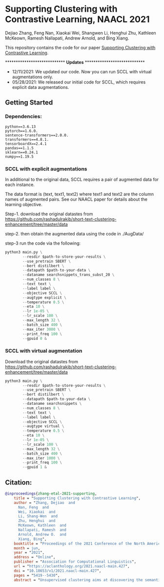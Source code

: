# Supporting Clustering with Contrastive Learning, NAACL 2021
Dejiao Zhang, Feng Nan, Xiaokai Wei, Shangwen Li, Henghui Zhu,
Kathleen McKeown, Ramesh Nallapati, Andrew Arnold, and Bing Xiang. 

This repository contains the code for our paper [Supporting Clustering with Contrastive Learning](https://aclanthology.org/2021.naacl-main.427.pdf).

**************************** **Updates** ****************************
* 12/11/2021: We updated our code. Now you can run SCCL with virtual augmentations only. 
* 05/28/2021: We released our initial code for SCCL, which requires explicit data augmentations.


## Getting Started

### Dependencies:
    python==3.6.13 
    pytorch==1.6.0. 
    sentence-transformers==2.0.0. 
    transformers==4.8.1. 
    tensorboardX==2.4.1
    pandas==1.1.5
    sklearn==0.24.1
    numpy==1.19.5
      

### SCCL with explicit augmentations 

In additional to the original data, SCCL requires a pair of augmented data for each instance. 

The data format is (text, text1, text2) where text1 and text2 are the column names of augmented pairs. 
 See our NAACL paper for details about the learning objective. 

Step-1. download the original datastes from https://github.com/rashadulrakib/short-text-clustering-enhancement/tree/master/data

step-2. then obtain the augmented data using the code in ./AugData/

step-3 run the code via the following:

```python
python3 main.py \
        --resdir $path-to-store-your-results \
        --use_pretrain SBERT \
        --bert distilbert \
        --datapath $path-to-your-data \
        --dataname searchsnippets_trans_subst_20 \
        --num_classes 8 \
        --text text \
        --label label \
        --objective SCCL \
        --augtype explicit \
        --temperature 0.5 \
        --eta 10 \
        --lr 1e-05 \
        --lr_scale 100 \
        --max_length 32 \
        --batch_size 400 \
        --max_iter 3000 \
        --print_freq 100 \
        --gpuid 0 &

```


### SCCL with virtual augmentation 

Download the original datastes from 
https://github.com/rashadulrakib/short-text-clustering-enhancement/tree/master/data

```python
python3 main.py \
        --resdir $path-to-store-your-results \
        --use_pretrain SBERT \
        --bert distilbert \
        --datapath $path-to-your-data \
        --dataname searchsnippets \
        --num_classes 8 \
        --text text \
        --label label \
        --objective SCCL \
        --augtype virtual \
        --temperature 0.5 \
        --eta 10 \
        --lr 1e-05 \
        --lr_scale 100 \
        --max_length 32 \
        --batch_size 400 \
        --max_iter 1000 \
        --print_freq 100 \
        --gpuid 1 &

```



## Citation:

```bibtex
@inproceedings{zhang-etal-2021-supporting,
    title = "Supporting Clustering with Contrastive Learning",
    author = "Zhang, Dejiao  and
      Nan, Feng  and
      Wei, Xiaokai  and
      Li, Shang-Wen  and
      Zhu, Henghui  and
      McKeown, Kathleen  and
      Nallapati, Ramesh  and
      Arnold, Andrew O.  and
      Xiang, Bing",
    booktitle = "Proceedings of the 2021 Conference of the North American Chapter of the Association for Computational Linguistics: Human Language Technologies",
    month = jun,
    year = "2021",
    address = "Online",
    publisher = "Association for Computational Linguistics",
    url = "https://aclanthology.org/2021.naacl-main.427",
    doi = "10.18653/v1/2021.naacl-main.427",
    pages = "5419--5430",
    abstract = "Unsupervised clustering aims at discovering the semantic categories of data according to some distance measured in the representation space. However, different categories often overlap with each other in the representation space at the beginning of the learning process, which poses a significant challenge for distance-based clustering in achieving good separation between different categories. To this end, we propose Supporting Clustering with Contrastive Learning (SCCL) {--} a novel framework to leverage contrastive learning to promote better separation. We assess the performance of SCCL on short text clustering and show that SCCL significantly advances the state-of-the-art results on most benchmark datasets with 3{\%}-11{\%} improvement on Accuracy and 4{\%}-15{\%} improvement on Normalized Mutual Information. Furthermore, our quantitative analysis demonstrates the effectiveness of SCCL in leveraging the strengths of both bottom-up instance discrimination and top-down clustering to achieve better intra-cluster and inter-cluster distances when evaluated with the ground truth cluster labels.",}

```
    
